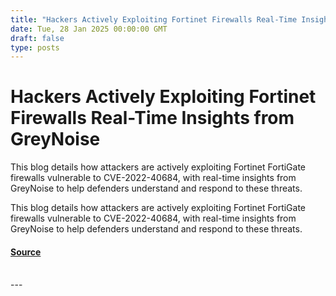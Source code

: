 ```yaml
---
title: "Hackers Actively Exploiting Fortinet Firewalls Real-Time Insights from GreyNoise"
date: Tue, 28 Jan 2025 00:00:00 GMT
draft: false
type: posts
---
```

# Hackers Actively Exploiting Fortinet Firewalls Real-Time Insights from GreyNoise





This blog details how attackers are actively exploiting Fortinet FortiGate firewalls vulnerable to CVE-2022-40684, with real-time insights from GreyNoise to help defenders understand and respond to these threats.

This blog details how attackers are actively exploiting Fortinet FortiGate firewalls vulnerable to CVE-2022-40684, with real-time insights from GreyNoise to help defenders understand and respond to these threats.

#### [Source](https://www.greynoise.io/blog/hackers-actively-exploiting-fortinet-firewalls-real-time-insights-from-greynoise)

<br/>
---
